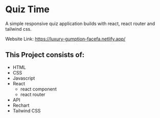 # Quiz Time

A simple responsive quiz application builds with react, react router and tailwind css.

Website Link: https://luxury-gumption-facefa.netlify.app/

## This Project consists of:

- HTML
- CSS
- Javascript
- React
  - react component
  - react router
- API
- Rechart
- Tailwind CSS
